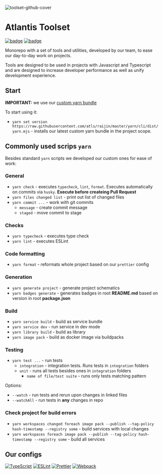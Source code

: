 ![toolset-github-cover](https://user-images.githubusercontent.com/102182195/234980835-78ed0fdb-c692-4b0e-ac95-b46c8cbd17a4.png)

# Atlantis Toolset

[//]: # 'VERSIONS'

[<img src="https://img.shields.io/static/v1?style=for-the-badge&label=%40atls%2Fcode-service&message=1.0.0&labelColor=ECEEF5&color=D7DCEB" alt='badge'>](https://npmjs.com/package/@atls/code-service) [<img src="https://img.shields.io/static/v1?style=for-the-badge&label=%40atls%2Fschematics&message=1.0.0&labelColor=ECEEF5&color=D7DCEB" alt='badge'>](https://npmjs.com/package/@atls/schematics)

Monorepo with a set of tools and utilities, developed by our team, to ease our day-to-day work on projects.

Tools are designed to be used in projects with Javascript and Typescript and are designed to increase developer performance as well as unify development experience.

## Start

**IMPORTANT:** we use our [custom yarn bundle](https://yarnpkg.com/builder/cli/build/bundle)

To start using it:

- `yarn set version https://raw.githubusercontent.com/atls/raijin/master/yarn/cli/dist/yarn.mjs` - installs our latest custom yarn bundle in the project scope.

## Commonly used scrips `yarn`

Besides standard `yarn` scripts we developed our custom ones for ease of work:

### General

- `yarn check` - executes `typecheck`, `lint`, `format`. Executes automatically on commits via `husky`. <span style="font-weight: bold">Execute before createing Pull Request</span>
- `yarn files changed list` - print out list of changed files
- `yarn commit ...` - work with git commits
  - `message` - create commit message
  - `staged` - move commit to stage

### Checks

- `yarn typecheck` - executes type check
- `yarn lint` - executes ESLint

### Code formatting

- `yarn format` - reformats whole project based on our `prettier` config

### Generation

- `yarn generate project` - generate project schematics
- `yarn badges generate` - generates badges in root **README.md** based on version in root **package.json**

### Build

- `yarn service build` - build as service bundle
- `yarn service dev` - run service in dev mode
- `yarn library build` - build as library
- `yarn image pack` - build as docker image via buildpacks

### Testing

- `yarn test ...` - run tests
  - `integration` - integration tests. Runs tests in `integration` folders
  - `unit` - runs all tests besides ones in `integration` folders
    - `name of file/test suite` - runs only tests matching pattern

Options:

- `--watch` - run tests and rerun upon changes in linked files
- `--watchAll` - run tests in **any** changes in repo

### Check project for build errors

- `yarn workspaces changed foreach image pack --publish --tag-policy hash-timestamp --registry some` - build services with local changes
- `yarn workspaces foreach image pack --publish --tag-policy hash-timestamp --registry some` - build all services

## Our configs

[![TypeScript](https://img.shields.io/badge/TypeScript-007ACC?style=for-the-badge&logo=typescript&logoColor=white)](https://github.com/atls/tools/blob/557cd9458c527b060e02316bc35469e208a800f2/config/typescript/src/index.ts)
[![ESLint](https://img.shields.io/badge/ESLint-4B3263?style=for-the-badge&logo=eslint&logoColor=white)](https://github.com/atls/tools/blob/557cd9458c527b060e02316bc35469e208a800f2/config/eslint/src/index.ts)
[![Prettier](https://img.shields.io/badge/prettier-1A2C34?style=for-the-badge&logo=prettier&logoColor=F7BA3E)](https://github.com/atls/tools/blob/557cd9458c527b060e02316bc35469e208a800f2/config/prettier/src/index.ts)
[![Webpack](https://img.shields.io/badge/webpack-%238DD6F9.svg?style=for-the-badge&logo=webpack&logoColor=black)](https://github.com/atls/tools/blob/8537e2f78ca5a2bd925548efce21a2d5c4800543/code/code-service/src/webpack.config.ts)
